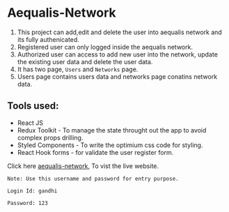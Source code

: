 # Aequalis-Network

1. This project can add,edit and delete the user into aequalis network and its fully authenicated.
2. Registered user can only logged inside the aequalis network.
3. Authorized user can access to add new user into the network, update the existing user data and delete the user data.
4. It has two page, `Users` and `Networks` page.
5. Users page contains users data and networks page conatins network data.

## Tools used:

- React JS
- Redux Toolkit - To manage the state throught out the app to avoid complex props drilling.
- Styled Components - To write the optimium css code for styling.
- React Hook forms - for validate the user register form.

Click here [aequalis-network](https://gandhi-rajendran.github.io/aequalis-network/), To vist the live website.

    Note: Use this username and password for entry purpose.

`Login Id: gandhi`

`Password: 123`
